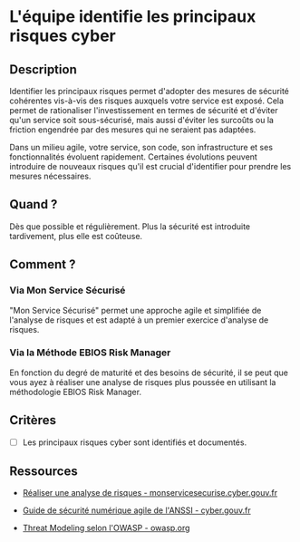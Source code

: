 # L'équipe identifie les principaux risques cyber

## Description

Identifier les principaux risques permet d'adopter des mesures de sécurité
cohérentes vis-à-vis des risques auxquels votre service est exposé.
Cela permet de rationaliser l'investissement en termes de sécurité et d'éviter
qu'un service soit sous-sécurisé, mais aussi d'éviter les surcoûts ou la
friction engendrée par des mesures qui ne seraient pas adaptées.

Dans un milieu agile, votre service, son code, son infrastructure et ses
fonctionnalités évoluent rapidement. Certaines évolutions peuvent
introduire de nouveaux risques qu'il est crucial d'identifier pour
prendre les mesures nécessaires.

## Quand ?

Dès que possible et régulièrement. Plus la sécurité est introduite tardivement,
plus elle est coûteuse.

## Comment ?

### Via Mon Service Sécurisé

"Mon Service Sécurisé" permet une approche agile et simplifiée de l'analyse
de risques et est adapté à un premier exercice d'analyse de risques.

### Via la Méthode EBIOS Risk Manager

En fonction du degré de maturité et des besoins de sécurité, il se
peut que vous ayez à réaliser une analyse de risques plus poussée en utilisant
la méthodologie EBIOS Risk Manager.

## Critères

- [ ] Les principaux risques cyber sont identifiés et documentés.

## Ressources

- [Réaliser une analyse de risques - monservicesecurise.cyber.gouv.fr](https://monservicesecurise.cyber.gouv.fr/articles/realiser-une-analyse-de-risques-de-la-securite-du-service)

- [Guide de sécurité numérique agile de l'ANSSI - cyber.gouv.fr](https://cyber.gouv.fr/sites/default/files/2018/11/guide-securite-numerique-agile-anssi-pa-v1.pdf)

- [Threat Modeling selon l'OWASP - owasp.org](https://owasp.org/www-community/Threat_Modeling)
